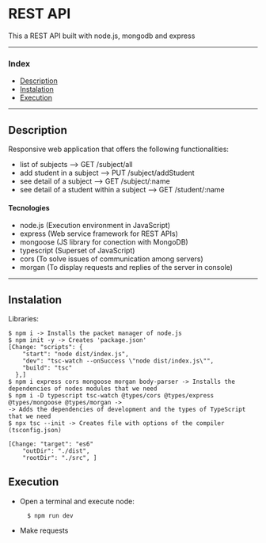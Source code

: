 # REST API

This a REST API built with node.js, mongodb and express 

---

### Index

- [Description](#description)
- [Instalation](#instalation)
- [Execution](#execution)

---

## Description

Responsive web application that offers the following functionalities:
- list of subjects --> GET /subject/all
- add student in a subject --> PUT /subject/addStudent
- see detail of a subject --> GET /subject/:name
- see detail of a student within a subject --> GET /student/:name


#### Tecnologies

- node.js (Execution environment in JavaScript)
- express (Web service framework for REST APIs)
- mongoose (JS library for conection with MongoDB)
- typescript (Superset of JavaScript)
- cors (To solve issues of communication among servers)
- morgan (To display requests and replies of the server   in console)

---

## Instalation

Libraries:

```
$ npm i -> Installs the packet manager of node.js
$ npm init -y -> Creates 'package.json'
[Change: "scripts": {
    "start": "node dist/index.js",
    "dev": "tsc-watch --onSuccess \"node dist/index.js\"",
    "build": "tsc"
  },]
$ npm i express cors mongoose morgan body-parser -> Installs the dependencies of nodes modules that we need 
$ npm i -D typescript tsc-watch @types/cors @types/express @types/mongoose @types/morgan ->
-> Adds the dependencies of development and the types of TypeScript that we need
$ npx tsc --init -> Creates file with options of the compiler  (tsconfig.json)

[Change: "target": "es6"
    "outDir": "./dist",  
    "rootDir": "./src", ]

```

## Execution

- Open a terminal and execute node:
    
        $ npm run dev

- Make requests



